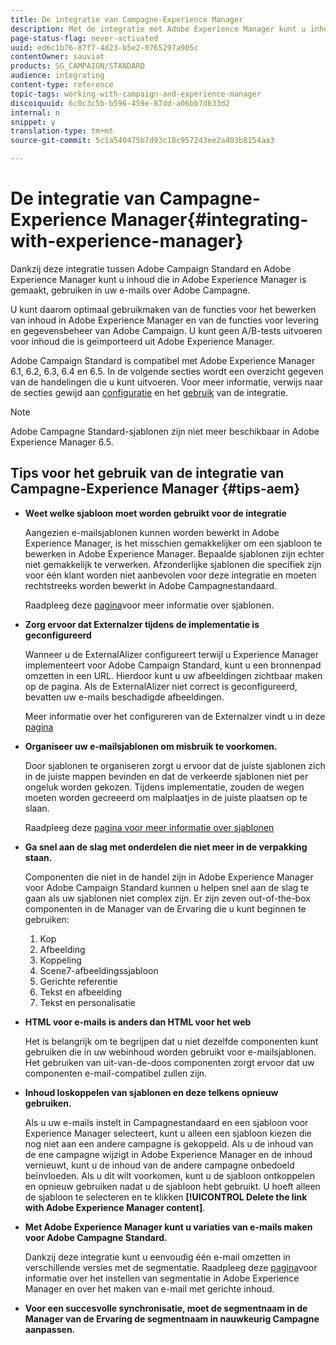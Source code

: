 ```yaml
---
title: De integratie van Campagne-Experience Manager
description: Met de integratie met Adobe Experience Manager kunt u inhoud rechtstreeks in AEM maken en deze later gebruiken in Adobe Campaign.
page-status-flag: never-activated
uuid: ed6c1b76-87f7-4d23-b5e2-0765297a905c
contentOwner: sauviat
products: SG_CAMPAIGN/STANDARD
audience: integrating
content-type: reference
topic-tags: working-with-campaign-and-experience-manager
discoiquuid: 6c0c3c5b-b596-459e-87dd-a06bb7d633d2
internal: n
snippet: y
translation-type: tm+mt
source-git-commit: 5c1a540475b7d93c18c957243ee2a403b8154aa3

---
```



# De integratie van Campagne-Experience Manager{#integrating-with-experience-manager}

Dankzij deze integratie tussen Adobe Campaign Standard en Adobe Experience Manager kunt u inhoud die in Adobe Experience Manager is gemaakt, gebruiken in uw e-mails over Adobe Campagne.

U kunt daarom optimaal gebruikmaken van de functies voor het bewerken van inhoud in Adobe Experience Manager en van de functies voor levering en gegevensbeheer van Adobe Campaign. U kunt geen A/B-tests uitvoeren voor inhoud die is geïmporteerd uit Adobe Experience Manager.

Adobe Campaign Standard is compatibel met Adobe Experience Manager 6.1, 6.2, 6.3, 6.4 en 6.5. In de volgende secties wordt een overzicht gegeven van de handelingen die u kunt uitvoeren. Voor meer informatie, verwijs naar de secties gewijd aan [configuratie](https://docs.adobe.com/content/help/en/experience-manager-65/administering/integration/campaignstandard.html) en het [gebruik](https://docs.adobe.com/content/help/en/experience-manager-65/authoring/aem-adobe-campaign/campaign.html) van de integratie.

>[!NOTE]
>
> Adobe Campagne Standard-sjablonen zijn niet meer beschikbaar in Adobe Experience Manager 6.5.

## Tips voor het gebruik van de integratie van Campagne-Experience Manager {#tips-aem}

* **Weet welke sjabloon moet worden gebruikt voor de integratie**

   Aangezien e-mailsjablonen kunnen worden bewerkt in Adobe Experience Manager, is het misschien gemakkelijker om een sjabloon te bewerken in Adobe Experience Manager. Bepaalde sjablonen zijn echter niet gemakkelijk te verwerken. Afzonderlijke sjablonen die specifiek zijn voor één klant worden niet aanbevolen voor deze integratie en moeten rechtstreeks worden bewerkt in Adobe Campagnestandaard.

   Raadpleeg deze [pagina](https://docs.adobe.com/content/help/en/experience-manager-65/developing/platform/templates/templates.html)voor meer informatie over sjablonen.

* **Zorg ervoor dat Externalzer tijdens de implementatie is geconfigureerd**

   Wanneer u de ExternalAlizer configureert terwijl u Experience Manager implementeert voor Adobe Campaign Standard, kunt u een bronnenpad omzetten in een URL. Hierdoor kunt u uw afbeeldingen zichtbaar maken op de pagina. Als de ExternalAlizer niet correct is geconfigureerd, bevatten uw e-mails beschadigde afbeeldingen.

   Meer informatie over het configureren van de Externalzer vindt u in deze [pagina](https://docs.adobe.com/content/help/en/experience-manager-65/developing/platform/externalizer.html)

* **Organiseer uw e-mailsjablonen om misbruik te voorkomen.**

   Door sjablonen te organiseren zorgt u ervoor dat de juiste sjablonen zich in de juiste mappen bevinden en dat de verkeerde sjablonen niet per ongeluk worden gekozen. Tijdens implementatie, zouden de wegen moeten worden gecreeerd om malplaatjes in de juiste plaatsen op te slaan.

   Raadpleeg deze [pagina voor meer informatie over sjablonen](https://docs.adobe.com/content/help/en/experience-manager-65/developing/platform/templates/templates.html#template-availability)

* **Ga snel aan de slag met onderdelen die niet meer in de verpakking staan.**

   Componenten die niet in de handel zijn in Adobe Experience Manager voor Adobe Campaign Standard kunnen u helpen snel aan de slag te gaan als uw sjablonen niet complex zijn.
Er zijn zeven out-of-the-box componenten in de Manager van de Ervaring die u kunt beginnen te gebruiken:
   1. Kop
   1. Afbeelding
   1. Koppeling
   1. Scene7-afbeeldingssjabloon
   1. Gerichte referentie
   1. Tekst en afbeelding
   1. Tekst en personalisatie

* **HTML voor e-mails is anders dan HTML voor het web**

   Het is belangrijk om te begrijpen dat u niet dezelfde componenten kunt gebruiken die in uw webinhoud worden gebruikt voor e-mailsjablonen. Het gebruiken van uit-van-de-doos componenten zorgt ervoor dat uw componenten e-mail-compatibel zullen zijn.

* **Inhoud loskoppelen van sjablonen en deze telkens opnieuw gebruiken.**

   Als u uw e-mails instelt in Campagnestandaard en een sjabloon voor Experience Manager selecteert, kunt u alleen een sjabloon kiezen die nog niet aan een andere campagne is gekoppeld. Als u de inhoud van de ene campagne wijzigt in Adobe Experience Manager en de inhoud vernieuwt, kunt u de inhoud van de andere campagne onbedoeld beïnvloeden.
Als u dit wilt voorkomen, kunt u de sjabloon ontkoppelen en opnieuw gebruiken nadat u de sjabloon hebt gebruikt. U hoeft alleen de sjabloon te selecteren en te klikken **[!UICONTROL Delete the link with Adobe Experience Manager content]**.

* **Met Adobe Experience Manager kunt u variaties van e-mails maken voor Adobe Campagne Standard.**

   Dankzij deze integratie kunt u eenvoudig één e-mail omzetten in verschillende versies met de segmentatie.
Raadpleeg deze [pagina](https://docs.adobe.com/help/en/experience-manager-65/authoring/aem-adobe-campaign/target-adobe-campaign.html#setting-up-segmentation-in-aem)voor informatie over het instellen van segmentatie in Adobe Experience Manager en over het maken van e-mail met gerichte inhoud.

* **Voor een succesvolle synchronisatie, moet de segmentnaam in de Manager van de Ervaring de segmentnaam in nauwkeurig Campagne aanpassen.**